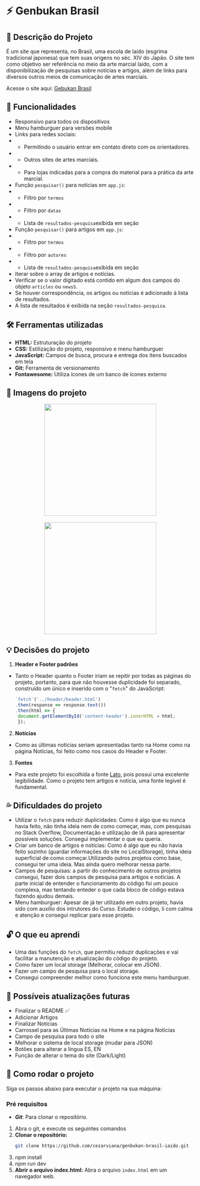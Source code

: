 # ⚡ Genbukan Brasil

## 📝 Descrição do Projeto
É um site que representa, no Brasil, uma escola de Iaido (esgrima tradicional japonesa) que tem suas origens no séc. XIV do Japão. O site tem como objetivo ser referência no meio da arte marcial Iaido, com a disponibilização de pesquisas sobre notícias e artigos, além de links para diversos outros meios de comunicação de artes marciais.

Acesse o site aqui: [Gebukan Brasil](https://genbukan-brasil.vercel.app/index.html)

## 🔎 Funcionalidades
- Responsivo para todos os dispositivos
- Menu hamburguer para versões mobile
- Links para redes sociais: 
- - Permitindo o usuário entrar em contato direto com os orientadores.
- - Outros sites de artes marciais.
- - Para lojas indicadas para a compra do material para a prática da arte marcial.
- Função `pesquisar()` para notícias em `app.js`:
- - Filtro por `termos`
- - Filtro por `datas`
- - Lista de `resultados-pesquisa`exibida em seção
- Função `pesquisar()` para artigos em `app.js`:
- - Filtro por `termos`
- - Filtro por `autores`
- - Lista de `resultados-pesquisa`exibida em seção
- Iterar sobre o array de artigos e notícias.
- Verificar se o valor digitado está contido em algum dos campos do objeto `articles` ou `newsS`.
- Se houver correspondência, os artigos ou notícias é adicionado à lista de resultados.
- A lista de resultados é exibida na seção `resultados-pesquisa`.


## 🛠️ Ferramentas utilizadas
- **HTML:** Estruturação do projeto
- **CSS:** Estilização do projeto, responsivo e menu hamburguer
- **JavaScript:** Campos de busca, procura e entrega dos itens buscados em tela
- **Git:** Ferramenta de versionamento
- **Fontawesome:** Utiliza ícones de um banco de ícones externo


## 🎨 Imagens do projeto

<div align="center">
<img src="./src/images/others/genbukan-brasil.gif"  style="height: 300px; text-align: center;"> 
<br><br>
<img src="./src/images/others/genbukan-brasil-mobile.gif"  style="height: 300px; text-align: center;"> <br>
</div>

## 💡 Decisões do projeto
1. **Header e Footer padrões**
- Tanto o Header quanto o Footer iriam se repitir por todas as páginas do projeto, portanto, para que não houvesse duplicidade foi separado, construído um único e inserido com o "`fetch`" do JavaScript:
   ```javascript
   `fetch`('../header/header.html')
   .then(response => response.text())
   .then(html => {
    document.getElementById('content-header').innerHTML = html;
    });
   ```
2. **Notícias**
- Como as últimas notícias seriam apresentadas tanto na Home como na página Notícias, foi feito como nos casos do Header e Footer.

3. **Fontes**
- Para este projeto foi escolhida a fonte [Lato](https://fonts.google.com/specimen/Lato?query=lato), pois possui uma excelente legibilidade. Como o projeto tem artigos e notícia, uma fonte legível é fundamental.

## 💦 Dificuldades do projeto
- Utilizar o `fetch` para reduzir duplicidades: Como é algo que eu nunca havia feito, não tinha ideia nem de como começar, mas, com pesquisas no Stack Overflow, Documentação e utilização de IA para apresentar possíveis soluções. Consegui implementar o que eu queria.
- Criar um banco de artigos e notícias: Como é algo que eu não havia feito sozinho (guardar informações do site no LocalStorage), tinha ideia superficial de como começar.Utilizando outros projetos como base, consegui ter uma ideia. Mas ainda quero melhorar nessa parte.
- Campos de pesquisas: a partir do conhecimento de outros projetos consegui, fazer dois campos de pesquisa para artigos e notícias. A parte inicial de entender o funcionamento do código foi um pouco complexa, mas tentando enteder o que cada bloco de código estava fazendo ajudou demais.
- Menu hamburguer: Apesar de já ter utilizado em outro projeto, havia sido com auxílio dos intrutores do Curso. Estudei o código, li com calma e atenção e consegui replicar para esse projeto.

## 🔓 O que eu aprendi
- Uma das funções do `fetch`, que permitiu reduzir duplicações e vai facilitar a manutenção e atualização do código do projeto.
- Como fazer um local storage (Melhorar, colocar em JSON).
- Fazer um campo de pesquisa para o local storage.
- Consegui compreender melhor como funciona este menu hamburguer.


## 💭 Possíveis atualizações futuras
- Finalizar o README ✅
- Adicionar Artigos
- Finalizar Notícias
- Carrossel para as Últimas Notícias na Home e na página Notícias
- Campo de pesquisa para todo o site
- Melhorar o sistema de local storage (mudar para JSON)
- Botões para alterar a língua ES, EN
- Função de alterar o tema do site (Dark/Light)

## 🚀 Como rodar o projeto
Siga os passos abaixo para executar o projeto na sua máquina:

### Pré requisitos

- <strong><i>Git</i></strong>: Para clonar o repositório.


1. Abra o git, e execute os seguintes comandos
2. **Clonar o repositório:**
   ```bash
   git clone https://github.com/cezarviana/genbukan-brasil-iaido.git
   ```
3. npm install
4. npm run dev
5. **Abrir o arquivo index.html:** Abra o arquivo `index.html` em um navegador web.